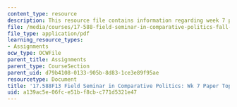 ```yaml
---
content_type: resource
description: This resource file contains information regarding week 7 paper topics.
file: /media/courses/17-588-field-seminar-in-comparative-politics-fall-2013/a139ac5e06fce51bf8cbc771d5321e47_MIT17_588F13_Week7Paper.pdf
file_type: application/pdf
learning_resource_types:
- Assignments
ocw_type: OCWFile
parent_title: Assignments
parent_type: CourseSection
parent_uid: d79b4108-0133-905b-8d83-1ce3e89f95ae
resourcetype: Document
title: '17.588F13 Field Seminar in Comparative Politics: Wk 7 Paper Topics'
uid: a139ac5e-06fc-e51b-f8cb-c771d5321e47
---
```

